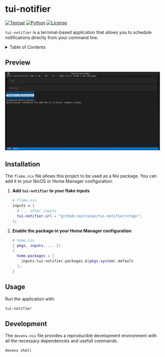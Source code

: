 <a id="readme-top"></a>

# tui-notifier 
[![Textual](https://img.shields.io/badge/Textual-0.61.0-blue)](https://textual.textualize.io/) [![Python](https://img.shields.io/badge/Python-3.11-blue)](https://www.python.org/) [![License](https://img.shields.io/badge/License-MIT-blue.svg)](https://opensource.org/licenses/MIT)

`tui-notifier` is a terminal-based application that allows you to schedule notifications directly from your command line.

<details>
  <summary>Table of Contents</summary>
  <ol>
    <li><a href="#about-the-project">About The Project</a></li>
    <li>
      <a href="#installation">Installation</a>
    </li>
    <li><a href="#usage">Usage</a></li>
  </ol>
</details>

## Preview

![TUI Notifier Screenshot](static/app.png)


## Installation

The `flake.nix` file allows this project to be used as a Nix package. You can add it to your NixOS or Home Manager configuration.

1.  **Add `tui-notifier` to your flake inputs**

    ```nix
    # flake.nix
    inputs = {
      # ... other inputs
      tui-notifier.url = "github:castrozan/tui-notifier/<tag>";
    };
    ```

2.  **Enable the package in your Home Manager configuration**

    ```nix
    # home.nix
    { pkgs, inputs, ... }:
    {
      home.packages = [
        inputs.tui-notifier.packages.${pkgs.system}.default
      ];
    }
    ```

## Usage

Run the application with:

```sh
tui-notifier
```

## Development

The `devenv.nix` file provides a reproducible development environment with all the necessary dependencies and usefull commands.

```sh
devenv shell
```

